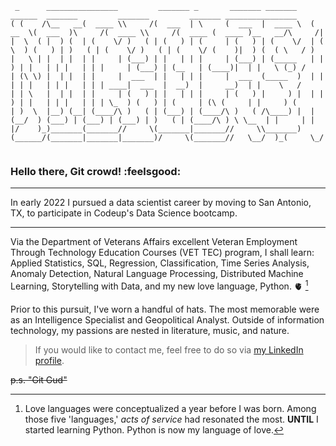 ```
 _      ________________         _______ _       _______ _______    ______  _______         _______         _______ ________________        
( (    /\__   __(  ____ \\     /(  ___  | \     (  ___  |  ____ \  (  __  \(  ___  )\     /(  ____ \\     /(  ____ (  ____ )__   __/\     /|
|  \  ( |  ) (  | (    \/ )   ( | (   ) | (     | (   ) | (    \/  | (  \  ) (   ) | )   ( | (    \/ )   ( | (    \/ (    )|  ) (  ( \   / )
|   \ | |  | |  | |     | (___) | |   | | |     | (___) | (_____   | |   ) | |   | | |   | | |     | (___) | (__   | (____)|  | |   \ (_) / 
| (\ \) |  | |  | |     |  ___  | |   | | |     |  ___  (_____  )  | |   | | |   | | |   | | | ____|  ___  |  __)  |     __)  | |    \   /  
| | \   |  | |  | |     | (   ) | |   | | |     | (   ) |     ) |  | |   ) | |   | | |   | | | \_  ) (   ) | (     | (\ (     | |     ) (   
| )  \  |__) (__| (____/\ )   ( | (___) | (____/\ )   ( /\____) |  | (__/  ) (___) | (___) | (___) | )   ( | (____/\ ) \ \__  | |     | |   
|/    )_)_______(_______//     \(_______|_______//     \\_______)  (______/(_______|_______|_______)/     \(_______//   \__/  )_(     \_/   
                                                                                                                                            
```                                                                                                                                            
### Hello there, Git crowd! :feelsgood:
***
In early 2022 I pursued a data scientist career
by moving to San Antonio, TX, to participate in Codeup's Data Science bootcamp.
***
Via the Department of Veterans Affairs excellent Veteran Employment Through Technology Education
Courses (VET TEC) program, I shall learn: Applied Statistics, SQL, Regression, Classification, Time Series Analysis, Anomaly Detection, Natural Language
Processing, Distributed Machine Learning, Storytelling with Data, and my new love language, Python. 🫀 [^1] 

[^1]: Love languages were conceptualized a year before I was born. Among those five 'languages,' _acts of service_ had resonated the most.
__UNTIL__ I started learning Python. Python is now my language of love. 

   Prior to this pursuit, I've worn a handful of hats. The most memorable were as an Intelligence Specialist and Geopolitical Analyst. 
Outside of information technology, my passions are nested in literature, music, and nature. 

> If you would like to contact me, feel free to do so via [my LinkedIn profile](https://www.linkedin.com/in/nicholas-dougherty-14037a141/).

~~p.s. "Git Gud"~~   

<!--
**nicholas-dougherty/nicholas-dougherty** is a ✨ _special_ ✨ repository because its `README.md` (this file) appears on your GitHub profile.
-->
